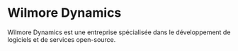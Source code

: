 # Wilmore Dynamics

Wilmore Dynamics est une entreprise spécialisée dans le développement de logiciels et de services open-source.